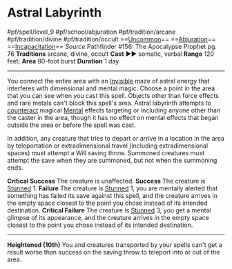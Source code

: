 # Astral Labyrinth
#pf/spell/level_9 #pf/school/abjuration #pf/tradition/arcane #pf/tradition/divine #pf/tradition/occult
==[Uncommon](../../../Traits/Uncommon.md)== ==[Abjuration](../../../Traits/Abjuration.md)== ==[Incapacitation](../../../Traits/Incapacitation.md)==
*Source* Pathfinder #156: The Apocalypse Prophet pg. 76
**Traditions** arcane, divine, occult
**Cast** ►► somatic, verbal
**Range** 120 feet; **Area** 80-foot burst
**Duration** 1 day

---
You connect the entire area with an [Invisible](../../../Conditions/Invisible.md) maze of astral energy that interferes with dimensional and mental magic. Choose a point in the area that you can see when you cast this spell. Objects other than force effects and rare metals can't block this spell's area. Astral labyrinth attempts to [counteract](../../../Rules/Counteracting.md) magical [Mental](../../../Traits/Mental.md) effects targeting or including anyone other than the caster in the area, though it has no effect on mental effects that began outside the area or before the spell was cast.

In addition, any creature that tries to depart or arrive in a location in the area by teleportation or extradimensional travel (including extradimensional spaces) must attempt a Will saving throw. Summoned creatures must attempt the save when they are summoned, but not when the summoning ends.

**Critical Success** The creature is unaffected.
**Success** The creature is [Stunned](../../../Conditions/Stunned.md) 1.
**Failure** The creature is [Stunned](../../../Conditions/Stunned.md) 1, you are mentally alerted that something has failed its save against this spell, and the creature arrives in the empty space closest to the point you chose instead of its intended destination.
**Critical Failure** The creature is [Stunned](../../../Conditions/Stunned.md) 3, you get a mental glimpse of its appearance, and the creature arrives in the empty space closest to the point you chose instead of its intended destination.

<hr>

**Heightened (10th)** You and creatures transported by your spells can't get a result worse than success on the saving throw to teleport into or out of the area.